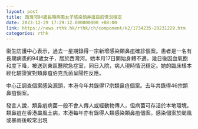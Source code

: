 ```yaml
---
layout: post
title: 西灣河94歲長期病患女子感染類鼻疽目前情況穩定
date: 2023-12-29 17:29:12.000000000 +08:00
link: https://news.rthk.hk/rthk/ch/component/k2/1734235-20231229.htm
categories: rthk
---
```


衞生防護中心表示，過去一星期錄得一宗新增感染類鼻疽確診個案。患者是一名有長期病患的94歲女子，居於西灣河。她本月17日開始身體不適，幾日後因血氧飽和度下降，被送到東區醫院急症室，同日入院，病人現時情況穩定。她的臨床樣本經化驗證實對類鼻疽伯克氏菌呈陽性反應。

中心正調查個案感染源頭，本港今年共錄得17宗類鼻疽個案。去年共錄得46宗類鼻疽個案。

發言人說，類鼻疽病菌一般不會人傳人或經動物傳人，但病菌可存活於本地環境。類鼻疽在香港屬風土病，本港每年亦有錄得人類感染類鼻疽個案。感染個案於颱風或暴雨後較常出現

